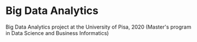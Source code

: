 # Big Data Analytics
Big Data Analytics project at the University of Pisa, 2020 (Master's program in Data Science and Business Informatics)
